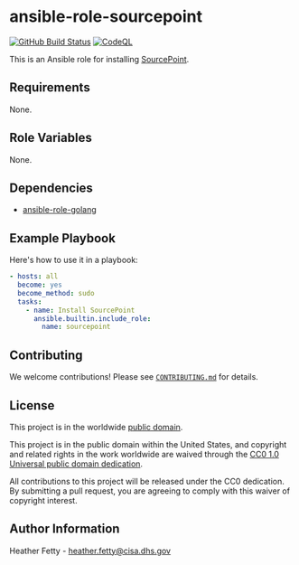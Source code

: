# ansible-role-sourcepoint #

[![GitHub Build Status](https://github.com/cisagov/ansible-role-sourcepoint/workflows/build/badge.svg)](https://github.com/cisagov/ansible-role-sourcepoint/actions)
[![CodeQL](https://github.com/cisagov/ansible-role-sourcepoint/workflows/CodeQL/badge.svg)](https://github.com/cisagov/ansible-role-sourcepoint/actions/workflows/codeql-analysis.yml)

This is an Ansible role for installing [SourcePoint](https://github.com/Tylous/SourcePoint).

## Requirements ##

None.

## Role Variables ##

None.

<!--
| Variable | Description | Default | Required |
|----------|-------------|---------|----------|
| optional_variable | Describe its purpose. | `default_value` | No |
| required_variable | Describe its purpose. | n/a | Yes |
-->

## Dependencies ##

- [ansible-role-golang](https://github.com/geerlingguy/ansible-role-go)

## Example Playbook ##

Here's how to use it in a playbook:

```yaml
- hosts: all
  become: yes
  become_method: sudo
  tasks:
    - name: Install SourcePoint
      ansible.builtin.include_role:
        name: sourcepoint
```

## Contributing ##

We welcome contributions!  Please see [`CONTRIBUTING.md`](CONTRIBUTING.md) for
details.

## License ##

This project is in the worldwide [public domain](LICENSE).

This project is in the public domain within the United States, and
copyright and related rights in the work worldwide are waived through
the [CC0 1.0 Universal public domain
dedication](https://creativecommons.org/publicdomain/zero/1.0/).

All contributions to this project will be released under the CC0
dedication. By submitting a pull request, you are agreeing to comply
with this waiver of copyright interest.

## Author Information ##

Heather Fetty - <heather.fetty@cisa.dhs.gov>
